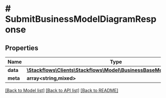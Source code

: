 # # SubmitBusinessModelDiagramResponse

## Properties

Name | Type | Description | Notes
------------ | ------------- | ------------- | -------------
**data** | [**\Stackflows\Clients\Stackflows\Model\BusinessBaseModelDiagramModel**](BusinessBaseModelDiagramModel.md) |  | [optional]
**meta** | **array<string,mixed>** |  | [optional]

[[Back to Model list]](../../README.md#models) [[Back to API list]](../../README.md#endpoints) [[Back to README]](../../README.md)
